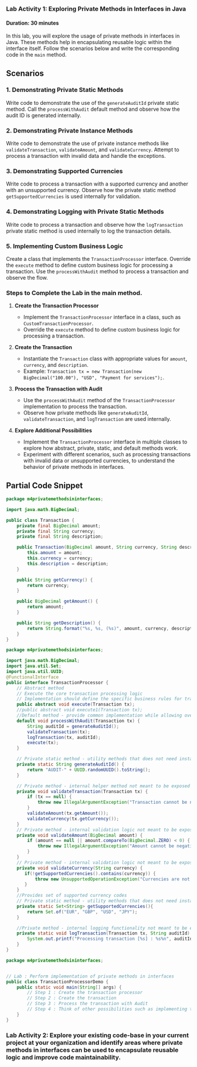 
### Lab Activity 1: Exploring Private Methods in Interfaces in Java

#### Duration: 30 minutes
In this lab, you will explore the usage of private methods in interfaces in Java. These methods help in encapsulating reusable logic within the interface itself. Follow the scenarios below and write the corresponding code in the `main` method.

## Scenarios

### 1. Demonstrating Private Static Methods
Write code to demonstrate the use of the `generateAuditId` private static method. Call the `processWithAudit` default method and observe how the audit ID is generated internally.

### 2. Demonstrating Private Instance Methods
Write code to demonstrate the use of private instance methods like `validateTransaction`, `validateAmount`, and `validateCurrency`. Attempt to process a transaction with invalid data and handle the exceptions.

### 3. Demonstrating Supported Currencies
Write code to process a transaction with a supported currency and another with an unsupported currency. Observe how the private static method `getSupportedCurrencies` is used internally for validation.

### 4. Demonstrating Logging with Private Static Methods
Write code to process a transaction and observe how the `logTransaction` private static method is used internally to log the transaction details.

### 5. Implementing Custom Business Logic
Create a class that implements the `TransactionProcessor` interface. Override the `execute` method to define custom business logic for processing a transaction. Use the `processWithAudit` method to process a transaction and observe the flow.


### Steps to Complete the Lab in the main method.

1. **Create the Transaction Processor**  
    - Implement the `TransactionProcessor` interface in a class, such as `CustomTransactionProcessor`.  
    - Override the `execute` method to define custom business logic for processing a transaction.

2. **Create the Transaction**  
    - Instantiate the `Transaction` class with appropriate values for `amount`, `currency`, and `description`.  
    - Example: `Transaction tx = new Transaction(new BigDecimal("100.00"), "USD", "Payment for services");`.

3. **Process the Transaction with Audit**  
    - Use the `processWithAudit` method of the `TransactionProcessor` implementation to process the transaction.  
    - Observe how private methods like `generateAuditId`, `validateTransaction`, and `logTransaction` are used internally.

4. **Explore Additional Possibilities**  
    - Implement the `TransactionProcessor` interface in multiple classes to explore how abstract, private, static, and default methods work.  
    - Experiment with different scenarios, such as processing transactions with invalid data or unsupported currencies, to understand the behavior of private methods in interfaces.


## Partial Code Snippet

```java
package m4privatemethodsininterfaces;

import java.math.BigDecimal;

public class Transaction {
    private final BigDecimal amount;
    private final String currency;
    private final String description;

    public Transaction(BigDecimal amount, String currency, String description) {
        this.amount = amount;
        this.currency = currency;
        this.description = description;
    }

    public String getCurrency() {
        return currency;
    }

    public BigDecimal getAmount() {
        return amount;
    }

    public String getDescription() {
        return String.format("%s, %s, (%s)", amount, currency, description);
    }
}

package m4privatemethodsininterfaces;

import java.math.BigDecimal;
import java.util.Set;
import java.util.UUID;
@FunctionalInterface
public interface TransactionProcessor {
    // Abstract method
    // Execute the core transaction processing logic
    // Implementation should define the specific business rules for transaction processing
    public abstract void execute(Transaction tx);
    //public abstract void execute1(Transaction tx);
    //Default method - provide common implementation while allowing override if needed
    default void processWithAudit(Transaction tx) {
        String auditId = generateAuditId();
        validateTransaction(tx);
        logTransaction(tx, auditId);
        execute(tx);
    }

    // Private static method - utility methods that does not need instance states
    private static String generateAuditId() {
        return "AUDIT-" + UUID.randomUUID().toString();
    }

    // Private method - internal helper method not meant to be exposed to the implementing class
    private void validateTransaction(Transaction tx) {
        if (tx == null) {
            throw new IllegalArgumentException("Transaction cannot be null");
        }
        validateAmount(tx.getAmount());
        validateCurrency(tx.getCurrency());
    }
    // Private method - internal validation logic not meant to be exposed
    private void validateAmount(BigDecimal amount) {
        if (amount == null || amount.compareTo(BigDecimal.ZERO) < 0) {
            throw new IllegalArgumentException("Amount cannot be negative");
        }
    }
    // Private method - internal validation logic not meant to be exposed
    private void validateCurrency(String currency) {
       if(!getSupportedCurrencies().contains(currency)) {
           throw new UnsupportedOperationException("Currencies are not supported " + currency);
       }
    }
    //Provides set of supported currency codes
    // Private static method - utility methods that does not need instance state
    private static Set<String> getSupportedCurrencies(){
        return Set.of("EUR", "GBP", "USD", "JPY");
    }

    //Private method - internal logging functionality not meant to be exposed
    private static void logTransaction(Transaction tx, String auditId) {
        System.out.printf("Processing transaction [%s] : %s%n", auditId, tx);
    }
}

package m4privatemethodsininterfaces;


// Lab : Perform implementation of private methods in interfaces
public class TransactionProcessorDemo {
    public static void main(String[] args) {
        // Step 1 : Create the transaction processor
        // Step 2 : Create the transaction
        // Step 3 : Process the transaction with Audit
        // Step 4 : Think of other possibilities such as implementing the interfaces through classes to figure out how abstract, private, static, default methods work.
    }
}
```

###  Lab Activity 2: Explore your existing code-base in your current project at your organization and identify areas where private methods in interfaces can be used to encapsulate reusable logic and improve code maintainability.

